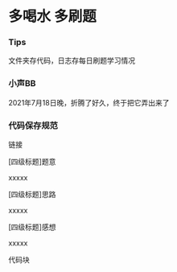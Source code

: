 # 多喝水 多刷题
### Tips
文件夹存代码，日志存每日刷题学习情况
### 小声BB
2021年7月18日晚，折腾了好久，终于把它弄出来了
### 代码保存规范
链接

\[四级标题]题意

xxxxx

\[四级标题]思路

xxxxx

\[四级标题]感想

xxxxx

代码块
